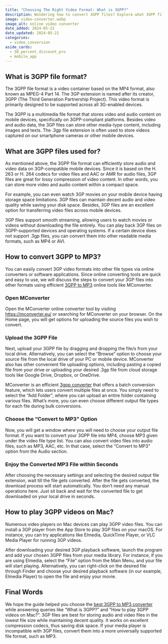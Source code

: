 ```yaml
---
title: "Choosing The Right Video Format: What is 3GPP?"
description: Wondering how to convert 3GPP files? Explore what 3GPP file format is and how you can easily convert 3GPP files into other audio and video formats.
image: video-converter.webp
image_alt: online video converter
date_added: 2024-05-21
date_updated: 2024-05-21
categories:
  - video_conversion
aside_cards:
  - 50_percent_discount_pro
  - mobile_app
---
```


## What is 3GPP file format?
The 3GPP file format is a video container based on the MP4 format, also known as MPEG-4 Part 14. The 3GP extension is named after its creator, 3GPP (The Third Generation Partnership Project). This video format is primarily designed to be supported across all 3G-enabled devices.

The 3GPP is a multimedia file format that stores video and audio content on mobile devices, specifically on 3GPP-compliant platforms. Besides video and audio data, the 3GP files can store other media-type content, including images and texts. The .3gp file extension is often used to store videos captured on our smartphone cameras or other mobile devices.

## What are 3GPP files used for?
As mentioned above, the 3GPP file format can efficiently store audio and video data on 3GP-compatible mobile devices. Since it is based on the H. 263 or H. 264 codecs for video files and AAC or AMR for audio files, 3GP files are great for lossy compression of video content. In other words, you can store more video and audio content within a compact space.

For example, you can even watch 3GP movies on your mobile device having storage space limitations. 3GP files can maintain decent audio and video quality while saving your disk space. Besides, 3GP files are an excellent option for transferring video files across mobile devices.

3GP files support smooth streaming, allowing users to watch movies or videos without downloading the file entirely. You can play back 3GP files on 3GPP-supported devices and operating systems. If a certain device does not support .3gp files, you can convert them into other readable media formats, such as MP4 or AVI.

## How to convert 3GPP to MP3?
You can easily convert 3GP video formats into other file types via online converters or software applications. Since online converting tools are quick and easy to use, we will discuss the steps to convert your 3GP files into other formats using efficient [3GPP to MP3](https://mconverter.eu/convert/3gpp/mp3/) online tools like MConverter.

### Open MConverter
Open the MConverter online converter tool by visiting https://mconverter.eu/ or searching for MConverter on your browser. On the Home page, you will get options for uploading the source files you wish to convert.

### Upload the 3GPP File
Next, upload your 3GPP file by dragging and dropping the file/s from your local drive. Alternatively, you can select the “Browse” option to choose your source file from the local drive of your PC or mobile device. MConverter also has other convenient file uploading options, including pasting a copied file from your drive or uploading your desired .3gp file from cloud storage tools like Google Drive, Dropbox, or OneDrive.

MConverter is an efficient [3gpp converter](https://mconverter.eu/convert/3gpp/) that offers a batch conversion feature, which lets users convert multiple files at once. You simply need to select the “Add Folder”, where you can upload an entire folder containing various files. What’s more, you can even choose different output file types for each file during bulk conversions.

### Choose the “Convert to MP3” Option
Now, you will get a window where you will need to choose your output file format. If you want to convert your 3GPP file into MP4, choose MP3 given under the video file type list. You can also convert video files into audio files, such as MP3, AAC, etc. In that case, select the “Convert to MP3” option from the Audio section.

### Enjoy the Converted MP3 File within Seconds
After choosing the necessary settings and selecting the desired output file extension, wait till the file gets converted. After the file gets converted, the download process will start automatically. You don’t need any manual operations here. Just sit back and wait for the converted file to get downloaded on your local drive in seconds.

## How to play 3GPP videos on Mac?
Numerous video players on Mac devices can play 3GPP video files. You can install a 3GP player from the App Store to play 3GP files on your macOS. For instance, you can try applications like Elmedia, QuickTime Player, or VLC Media Player for running 3GP videos.

After downloading your desired 3GP playback software, launch the program and add your chosen 3GPP files from your media library. For instance, if you are using Elmedia, select the “File” option from the Main Menu, and your file will start playing. Alternatively, you can right-click on the desired file through Finder and choose your desired playback software (in our example, Elmedia Player) to open the file and enjoy your movie.

## Final Words
We hope the guide helped you choose the [best 3GPP to MP3 converter](https://mconverter.eu/) while answering queries like “What is 3GPP?” and “How to play 3GPP videos on Mac?”. 3GP files are best for storing audio and video files in the lowest file size while maintaining decent quality. It works on excellent compression codecs, thus saving disk space. If your media player is incompatible with 3GP files, convert them into a more universally supported file format, such as MP3.